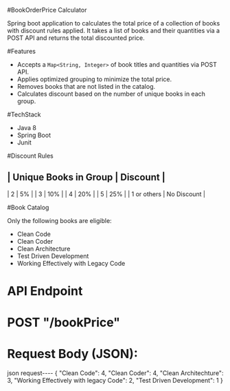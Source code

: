 #BookOrderPrice Calculator 

Spring boot application to calculates the total price of a collection of books with discount rules applied. 
It takes a list of books and their quantities via a POST API and returns the total discounted price.


#Features

- Accepts a `Map<String, Integer>` of book titles and quantities via POST API.
- Applies optimized grouping to minimize the total price.
- Removes books that are not listed in the catalog.
- Calculates discount based on the number of unique books in each group.


#TechStack

- Java 8
- Spring Boot
- Junit


#Discount Rules

| Unique Books in Group | Discount     |
------------------------------------
| 2                     | 5%           |
| 3                     | 10%          |
| 4                     | 20%          |
| 5                     | 25%          |
| 1 or others           | No Discount  |


#Book Catalog

Only the following books are eligible:

- Clean Code
- Clean Coder
- Clean Architecture
- Test Driven Development
- Working Effectively with Legacy Code


# API Endpoint
# POST "/bookPrice"
# Request Body (JSON):

json request----
{
  "Clean Code": 4,
  "Clean Coder": 4,
  "Clean Architechture": 3,
  "Working Effectively with legacy Code": 2,
  "Test Driven Development": 1
}
